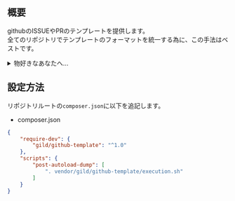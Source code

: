 ## 概要

githubのISSUEやPRのテンプレートを提供します。  
全てのリポジトリでテンプレートのフォーマットを統一する為に、この手法はベストです。

<details>
<summary>物好きなあなたへ...</summary>

本リポジトリは弊社で管理する複数リポジトリのPRテンプレートを統一するために作りました。

書式は弊社に馴染むものにしていますが、書式がどうあれ一元化されたい方はcomposerにrequireしても構いません。

そのためにpublicリポジトリに変更し、packagistにも登録しました。

所謂、書式はうちのを使ってもらうことになるけどそれでもいいなら相乗りOKだよ、ということです。

issueやPullRequestは立てられるようになっていますから、それぞれ提案していただくことは可能です。

ただしrejectとなる場合もあります。

</details>

## 設定方法

リポジトリルートの`composer.json`に以下を追記します。

* composer.json
```json
{
    "require-dev": {
        "gild/github-template": "^1.0"
    },
    "scripts": {
        "post-autoload-dump": [
            ". vendor/gild/github-template/execution.sh"
        ]
    }
}
```
